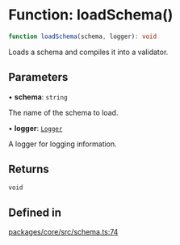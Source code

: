 # Function: loadSchema()

```ts
function loadSchema(schema, logger): void
```

Loads a schema and compiles it into a validator.

## Parameters

• **schema**: `string`

The name of the schema to load.

• **logger**: [`Logger`](../interfaces/Logger.md)

A logger for logging information.

## Returns

`void`

## Defined in

[packages/core/src/schema.ts:74](https://github.com/vramework/vramework/blob/725723db2d3435e2df2b809e6609ff26f8be368c/packages/core/src/schema.ts#L74)

